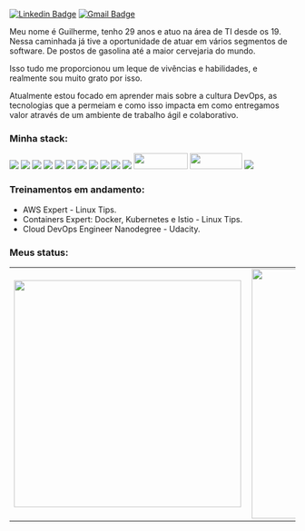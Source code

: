 [![Linkedin Badge](https://img.shields.io/badge/-Guilherme%20Maas-6633cc?style=flat-square&logo=Linkedin&logoColor=white&link=https://www.linkedin.com/in/guilhermemaas/)](https://www.linkedin.com/in/guilhermemaas/) 
[![Gmail Badge](https://img.shields.io/badge/-guilherme.maas@gmail.com-6633cc?style=flat-square&logo=Gmail&logoColor=white&link=mailto:guilherme.maas@gmail.com)](mailto:guilherme.maas@gmail.com)

Meu nome é Guilherme, tenho 29 anos e atuo na área de TI desde os 19. Nessa caminhada já tive a oportunidade de atuar em vários segmentos de software. De postos de gasolina até a maior cervejaria do mundo.

Isso tudo me proporcionou um leque de vivências e habilidades, e realmente sou muito grato por isso.

Atualmente estou focado em aprender mais sobre a cultura DevOps, as tecnologias que a permeiam e como isso impacta em como entregamos valor através de um ambiente de trabalho ágil e colaborativo.

### Minha stack:
<div>
    <img src="https://img.shields.io/badge/python%20-%2314354C.svg?&style=for-the-badge&logo=python&logoColor=white"/>
    <img src="https://img.shields.io/badge/shell_script%20-%23121011.svg?&style=for-the-badge&logo=gnu-bash&logoColor=white"/>
    <img src="https://img.shields.io/badge/flask%20-%23000.svg?&style=for-the-badge&logo=flask&logoColor=white"/>
    <img src="https://img.shields.io/badge/AWS%20-%23FF9900.svg?&style=for-the-badge&logo=amazon-aws&logoColor=white"/> 
    <img src="https://img.shields.io/badge/heroku%20-%23430098.svg?&style=for-the-badge&logo=heroku&logoColor=white"/>
    <img src="https://img.shields.io/badge/apache%20-%23D42029.svg?&style=for-the-badge&logo=apache&logoColor=white"/>
    <img src="https://img.shields.io/badge/jenkins%20-%232C5263.svg?&style=for-the-badge&logo=jenkins&logoColor=white"/>
    <img src ="https://img.shields.io/badge/postgres-%23316192.svg?&style=for-the-badge&logo=postgresql&logoColor=white"/>
    <img src="https://img.shields.io/badge/mysql-%2300f.svg?&style=for-the-badge&logo=mysql&logoColor=white"/>
    <img src="https://img.shields.io/badge/travisci%20-%232B2F33.svg?&style=for-the-badge&logo=travis&logoColor=white"/>
    <img src="https://img.shields.io/badge/docker%20-%230db7ed.svg?&style=for-the-badge&logo=docker&logoColor=white"/>
    <img src="https://www.interserver.net/tips/wp-content/uploads/2019/01/zabbix_logo_500x131.png" width="95" height="28"/>
    <img src="https://www.mvps.net/docs/wp-content/uploads/2019/05/grafana.png" width="92" height="28"/>
    <img src="https://badges.frapsoft.com/bash/v1/bash.png?v=103">
</div>

### Treinamentos em andamento:
* AWS Expert - Linux Tips.
* Containers Expert: Docker, Kubernetes e Istio - Linux Tips.
* Cloud DevOps Engineer Nanodegree - Udacity.


### Meus status:
<center>
<table>
  <tr>
      <td><img width="400px" align="left" src="https://github-readme-stats.vercel.app/api/top-langs/?username=guilhermemaas&hide=html&layout=compact&theme=midnight-purple" /></td>
      <td><img width="440px" align="left" src="https://github-readme-stats.vercel.app/api?username=guilhermemaas&theme=midnight-purple&show_icons=true" /></td>
  </tr>  
</table>
</center>

